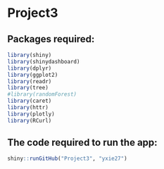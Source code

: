 # Project3
## Packages required:
``` r
library(shiny)
library(shinydashboard)
library(dplyr)
library(ggplot2)
library(readr)
library(tree)
#library(randomForest)
library(caret)
library(httr)
library(plotly)
library(RCurl)
```
## The code required to run the app:
``` r
shiny::runGitHub("Project3", "yxie27")
```
